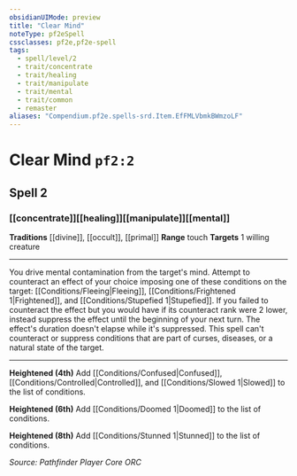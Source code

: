 ```yaml
---
obsidianUIMode: preview
title: "Clear Mind"
noteType: pf2eSpell
cssclasses: pf2e,pf2e-spell
tags:
  - spell/level/2
  - trait/concentrate
  - trait/healing
  - trait/manipulate
  - trait/mental
  - trait/common
  - remaster
aliases: "Compendium.pf2e.spells-srd.Item.EfFMLVbmkBWmzoLF" 
---
```

# Clear Mind  `pf2:2`  
## Spell 2
### [[concentrate]][[healing]][[manipulate]][[mental]]
**Traditions** [[divine]], [[occult]], [[primal]]
**Range** touch
**Targets** 1 willing creature
* * * 
You drive mental contamination from the target's mind. Attempt to counteract an effect of your choice imposing one of these conditions on the target: [[Conditions/Fleeing|Fleeing]], [[Conditions/Frightened 1|Frightened]], and [[Conditions/Stupefied 1|Stupefied]]. If you failed to counteract the effect but you would have if its counteract rank were 2 lower, instead suppress the effect until the beginning of your next turn. The effect's duration doesn't elapse while it's suppressed. This spell can't counteract or suppress conditions that are part of curses, diseases, or a natural state of the target.

* * *

**Heightened (4th)** Add [[Conditions/Confused|Confused]], [[Conditions/Controlled|Controlled]], and [[Conditions/Slowed 1|Slowed]] to the list of conditions.

**Heightened (6th)** Add [[Conditions/Doomed 1|Doomed]] to the list of conditions.

**Heightened (8th)** Add [[Conditions/Stunned 1|Stunned]] to the list of conditions.

*Source: Pathfinder Player Core*
*ORC*
